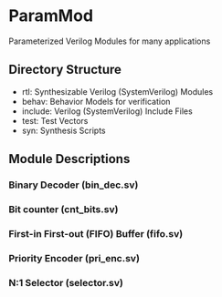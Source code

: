 # ParamMod
Parameterized Verilog Modules for many applications

## Directory Structure
- rtl: Synthesizable Verilog (SystemVerilog) Modules
- behav: Behavior Models for verification
- include: Verilog (SystemVerilog) Include Files
- test: Test Vectors
- syn: Synthesis Scripts

## Module Descriptions
### Binary Decoder (bin_dec.sv)

### Bit counter (cnt_bits.sv)

### First-in First-out (FIFO) Buffer (fifo.sv)

### Priority Encoder (pri_enc.sv)

### N:1 Selector (selector.sv)
